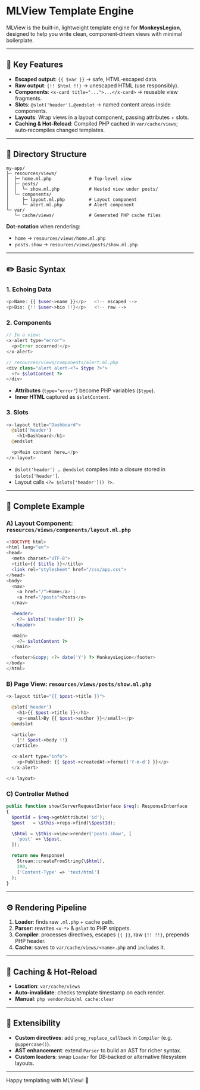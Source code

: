 # MLView Template Engine

MLView is the built‑in, lightweight template engine for **MonkeysLegion**, designed to help you write clean, component‑driven views with minimal boilerplate.

---

## 🌟 Key Features

* **Escaped output**: `{{ $var }}` → safe, HTML‑escaped data.
* **Raw output**: `{!! $html !!}` → unescaped HTML (use responsibly).
* **Components**: `<x-card title="...">...</x-card>` → reusable view fragments.
* **Slots**: `@slot('header')…@endslot` → named content areas inside components.
* **Layouts**: Wrap views in a layout component, passing attributes + slots.
* **Caching & Hot‑Reload**: Compiled PHP cached in `var/cache/views`; auto‑recompiles changed templates.

---

## 📂 Directory Structure

```
my-app/
├─ resources/views/
│  ├─ home.ml.php              # Top‑level view
│  ├─ posts/
│  │  └─ show.ml.php           # Nested view under posts/
│  └─ components/
│     ├─ layout.ml.php         # Layout component
│     └─ alert.ml.php          # Alert component
└─ var/
   └─ cache/views/             # Generated PHP cache files
```

**Dot‑notation** when rendering:

* `home` → `resources/views/home.ml.php`
* `posts.show` → `resources/views/posts/show.ml.php`

---

## ✏️ Basic Syntax

### 1. Echoing Data

```php
<p>Name: {{ $user->name }}</p>   <!-- escaped -->
<p>Bio: {!! $user->bio !!}</p>   <!-- raw -->
```

### 2. Components

```php
// In a view:
<x-alert type="error">
  <p>Error occurred!</p>
</x-alert>

// resources/views/components/alert.ml.php
<div class="alert alert-<?= $type ?>">
  <?= $slotContent ?>
</div>
```

* **Attributes** (`type="error"`) become PHP variables (`$type`).
* **Inner HTML** captured as `$slotContent`.

### 3. Slots

```php
<x-layout title="Dashboard">
  @slot('header')
    <h1>Dashboard</h1>
  @endslot

  <p>Main content here…</p>
</x-layout>
```

* `@slot('header') … @endslot` compiles into a closure stored in `$slots['header']`.
* Layout calls `<?= $slots['header']() ?>`.

---

## 📝 Complete Example

### A) Layout Component: `resources/views/components/layout.ml.php`

```php
<!DOCTYPE html>
<html lang="en">
<head>
  <meta charset="UTF-8">
  <title>{{ $title }}</title>
  <link rel="stylesheet" href="/css/app.css">
</head>
<body>
  <nav>
    <a href="/">Home</a> |
    <a href="/posts">Posts</a>
  </nav>

  <header>
    <?= $slots['header']() ?>
  </header>

  <main>
    <?= $slotContent ?>
  </main>

  <footer>&copy; <?= date('Y') ?> MonkeysLegion</footer>
</body>
</html>
```

### B) Page View: `resources/views/posts/show.ml.php`

```php
<x-layout title="{{ $post->title }}">

  @slot('header')
    <h1>{{ $post->title }}</h1>
    <p><small>By {{ $post->author }}</small></p>
  @endslot

  <article>
    {!! $post->body !!}
  </article>

  <x-alert type="info">
    <p>Published: {{ $post->createdAt->format('Y-m-d') }}</p>
  </x-alert>

</x-layout>
```

### C) Controller Method

```php
public function show(ServerRequestInterface $req): ResponseInterface
{
  $postId = $req->getAttribute('id');
  $post   = \$this->repo->find(\$postId);

  \$html = \$this->view->render('posts.show', [
    'post' => \$post,
  ]);

  return new Response(
    Stream::createFromString(\$html),
    200,
    ['Content-Type' => 'text/html']
  );
}
```

---

## ⚙️ Rendering Pipeline

1. **Loader**: finds raw `.ml.php` + cache path.
2. **Parser**: rewrites `<x-*>` & `@slot` to PHP snippets.
3. **Compiler**: processes directives, escapes `{{ }}`, raw `{!! !!}`, prepends PHP header.
4. **Cache**: saves to `var/cache/views/<name>.php` and `include`s it.

---

## 🔄 Caching & Hot‑Reload

* **Location**: `var/cache/views`
* **Auto‑invalidate**: checks template timestamp on each render.
* **Manual**: `php vendor/bin/ml cache:clear`

---

## 🔧 Extensibility

* **Custom directives**: add `preg_replace_callback` in `Compiler` (e.g. `@uppercase()`).
* **AST enhancement**: extend `Parser` to build an AST for richer syntax.
* **Custom loaders**: swap `Loader` for DB‑backed or alternative filesystem layouts.

---

Happy templating with MLView! 🚀
